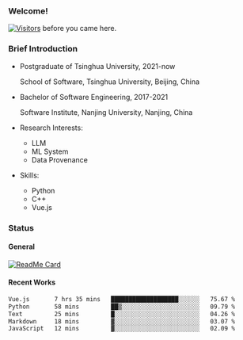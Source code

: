 ### Welcome!

[![Visitors](https://visitor-badge.laobi.icu/badge?page_id=HermitSun.HermitSun)]() before you came here.

### Brief Introduction

- Postgraduate of Tsinghua University, 2021-now
  
  School of Software, Tsinghua University, Beijing, China

- Bachelor of Software Engineering, 2017-2021
  
  Software Institute, Nanjing University, Nanjing, China

- Research Interests:
  - LLM
  - ML System
  - Data Provenance

- Skills:
  - Python
  - C++
  - Vue.js

### Status

#### General

[![ReadMe Card](https://github-readme-stats.hermitsun.vercel.app/api?username=HermitSun&count_private=true&show_icons=true)]()

#### Recent Works

<!--START_SECTION:waka-->

```txt
Vue.js       7 hrs 35 mins   ███████████████████░░░░░░   75.67 %
Python       58 mins         ██▒░░░░░░░░░░░░░░░░░░░░░░   09.79 %
Text         25 mins         █░░░░░░░░░░░░░░░░░░░░░░░░   04.26 %
Markdown     18 mins         ▓░░░░░░░░░░░░░░░░░░░░░░░░   03.07 %
JavaScript   12 mins         ▓░░░░░░░░░░░░░░░░░░░░░░░░   02.09 %
```

<!--END_SECTION:waka-->
